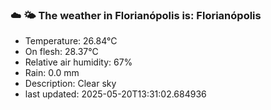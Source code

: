 ### ☁️ 🌤️  The weather in Florianópolis is: Florianópolis

- Temperature: 26.84°C
- On flesh: 28.37°C
- Relative air humidity: 67%
- Rain: 0.0 mm
- Description: Clear sky
- last updated: 2025-05-20T13:31:02.684936
